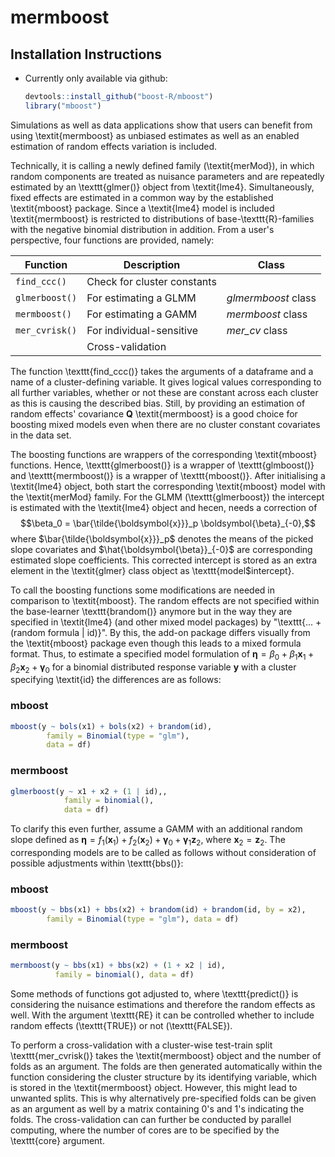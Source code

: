 # mermboost

## Installation Instructions

-   Currently only available via github:

    ``` r
    devtools::install_github("boost-R/mboost")
    library("mboost")
    ```

Simulations as well as data applications show that users can benefit from using \textit{mermboost} as unbiased estimates as well as an enabled estimation of random effects variation is included.

Technically, it is calling a newly defined family (\textit{merMod}), in which random components are treated as nuisance parameters and are repeatedly estimated by an \texttt{glmer()} object from \textit{lme4}. Simultaneously, fixed effects are estimated in a common way by the established \textit{mboost} package. Since a \textit{lme4} model is included \textit{mermboost} is restricted to distributions of base-\texttt{R}-families with the negative binomial distribution in addition. From a user's perspective, four functions are provided, namely:

| Function       | Description                 | Class               |
|----------------|-----------------------------|---------------------|
| `find_ccc()`   | Check for cluster constants |                     |
| `glmerboost()` | For estimating a GLMM       | *glmermboost* class |
| `mermboost()`  | For estimating a GAMM       | *mermboost* class   |
| `mer_cvrisk()` | For individual-sensitive    | *mer_cv* class      |
|                | Cross-validation            |                     |

The function \texttt{find\_ccc()} takes the arguments of a dataframe and a name of a cluster-defining variable. It gives logical values corresponding to all further variables, whether or not these are constant across each cluster as this is causing the described bias. Still, by providing an estimation of random effects' covariance $\boldsymbol{Q}$ \textit{mermboost} is a good choice for boosting mixed models even when there are no cluster constant covariates in the data set.

The boosting functions are wrappers of the corresponding \textit{mboost} functions. Hence, \texttt{glmerboost()} is a wrapper of \texttt{glmboost()} and \texttt{mermboost()} is a wrapper of \texttt{mboost()}. After initialising a \textit{lme4} object, both start the corresponding \textit{mboost} model with the \textit{merMod} family. For the GLMM (\texttt{glmerboost}) the intercept is estimated with the \textit{lme4} object and hecen, needs a correction of $$\beta_0 = \bar{\tilde{\boldsymbol{x}}}_p \boldsymbol{\beta}_{-0},$$ where $\bar{\tilde{\boldsymbol{x}}}_p$ denotes the means of the picked slope covariates and $\hat{\boldsymbol{\beta}}_{-0}$ are corresponding estimated slope coefficients. This corrected intercept is stored as an extra element in the \textit{glmer} class object as \texttt{model\$intercept}.

To call the boosting functions some modifications are needed in comparison to \textit{mboost}. The random effects are not specified within the base-learner \texttt{brandom()} anymore but in the way they are specified in \textit{lme4} (and other mixed model packages) by "\texttt{... + (random formula | id)}". By this, the add-on package differs visually from the \textit{mboost} package even though this leads to a mixed formula format. Thus, to estimate a specified model formulation of $\boldsymbol{\eta} = \beta_0 + \beta_1 \boldsymbol{x}_1 + \beta_2 \boldsymbol{x}_2 + \boldsymbol{\gamma}_0$ for a binomial distributed response variable $\boldsymbol{y}$ with a cluster specifying \textit{id} the differences are as follows:

### mboost

``` r
mboost(y ~ bols(x1) + bols(x2) + brandom(id),
        family = Binomial(type = "glm"),
        data = df)
```

### mermboost

``` r
glmerboost(y ~ x1 + x2 + (1 | id),,
            family = binomial(),
            data = df)
```

To clarify this even further, assume a GAMM with an additional random slope defined as $\boldsymbol{\eta} = f_1 (\boldsymbol{x}_1) + f_2 (\boldsymbol{x}_2) + \boldsymbol{\gamma}_0 + \boldsymbol{\gamma}_1 \boldsymbol{z}_2$, where $\boldsymbol{x}_2 = \boldsymbol{z}_2$. The corresponding models are to be called as follows without consideration of possible adjustments within \texttt{bbs()}:

### mboost

``` r
mboost(y ~ bbs(x1) + bbs(x2) + brandom(id) + brandom(id, by = x2),
        family = Binomial(type = "glm"), data = df)
```

### mermboost

``` r
mermboost(y ~ bbs(x1) + bbs(x2) + (1 + x2 | id), 
          family = binomial(), data = df)
```

Some methods of functions got adjusted to, where \texttt{predict()} is considering the nuisance estimations and therefore the random effects as well. With the argument \texttt{RE} it can be controlled whether to include random effects (\texttt{TRUE}) or not (\texttt{FALSE}).

To perform a cross-validation with a cluster-wise test-train split \texttt{mer\_cvrisk()} takes the \textit{mermboost} object and the number of folds as an argument. The folds are then generated automatically within the function considering the cluster structure by its identifying variable, which is stored in the \textit{mermboost} object. However, this might lead to unwanted splits. This is why alternatively pre-specified folds can be given as an argument as well by a matrix containing 0's and 1's indicating the folds. The cross-validation can can further be conducted by parallel computing, where the number of cores are to be specified by the \texttt{core} argument.
